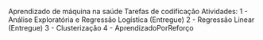 Aprendizado de máquina na saúde
Tarefas de codificação
Atividades:
1 - Análise Exploratória e Regressão Logística (Entregue)
2 - Regressão Linear (Entregue)
3 - Clusterização
4 - AprendizadoPorReforço
